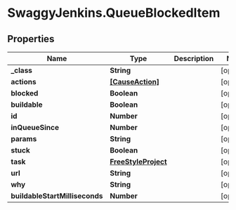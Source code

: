 # SwaggyJenkins.QueueBlockedItem

## Properties

Name | Type | Description | Notes
------------ | ------------- | ------------- | -------------
**_class** | **String** |  | [optional] 
**actions** | [**[CauseAction]**](CauseAction.md) |  | [optional] 
**blocked** | **Boolean** |  | [optional] 
**buildable** | **Boolean** |  | [optional] 
**id** | **Number** |  | [optional] 
**inQueueSince** | **Number** |  | [optional] 
**params** | **String** |  | [optional] 
**stuck** | **Boolean** |  | [optional] 
**task** | [**FreeStyleProject**](FreeStyleProject.md) |  | [optional] 
**url** | **String** |  | [optional] 
**why** | **String** |  | [optional] 
**buildableStartMilliseconds** | **Number** |  | [optional] 


